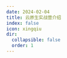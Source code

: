 ```yaml
---
date: 2024-02-04
title: 云原生实战营介绍
index: false
icon: xingqiu
dir:
  collapsible: false
  order: 1
---
```


<AutoCatalog />

